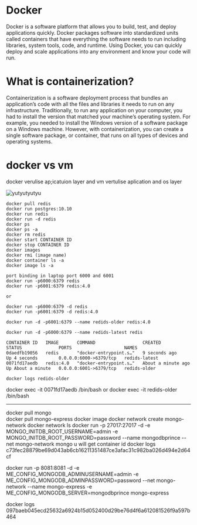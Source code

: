 # Docker
Docker is a software platform that allows you to build, test, and deploy applications quickly. Docker packages software into standardized units called containers that have everything the software needs to run including libraries, system tools, code, and runtime. Using Docker, you can quickly deploy and scale applications into any environment and know your code will run.

# What is containerization?

Containerization is a software deployment process that bundles an application’s code with all the files and libraries it needs to run on any infrastructure. Traditionally, to run any application on your computer, you had to install the version that matched your machine’s operating system. For example, you needed to install the Windows version of a software package on a Windows machine. However, with containerization, you can create a single software package, or container, that runs on all types of devices and operating systems.

# docker vs vm

docker verulise ap;icatuion layer and vm vertulise aplication and os layer

![](https://picsum.photos/seed/picsum/1000/500 "yutyutyutyu")

```docker
docker pull redis
docker run postgres:10.10
docker run redis
docker run -d redis
docker ps
docker ps -a
docker rm redis
docker start CONTAINER ID 
docker stop CONTAINER ID 
docker images
docker rmi (image name)
docker container ls -a
docker image ls -a

port binding in laptop port 6000 and 6001
docker run -p6000:6379 redis
docker run -p6001:6379 redis:4.0

or 

docker run -p6000:6379 -d redis
docker run -p6001:6379 -d redis:4.0
```
```
docker run -d -p6001:6379 --name redids-older redis:4.0
```
``docker run -d -p6000:6379 --name redids-latest redis``
```
CONTAINER ID   IMAGE       COMMAND                  CREATED              STATUS              PORTS                    NAMES
0daedfb19056   redis       "docker-entrypoint.s…"   9 seconds ago        Up 4 seconds        0.0.0.0:6000->6379/tcp   redids-latest
0071fd17aedb   redis:4.0   "docker-entrypoint.s…"   About a minute ago   Up About a minute   0.0.0.0:6001->6379/tcp   redids-older
```
```
docker logs redids-older

```     
docker exec -it 0071fd17aedb /bin/bash
or 
docker exec -it redids-older /bin/bash


--------------------------------------------------------

docker pull mongo   
docker pull mongo-express
docker image
docker network create mongo-network
docker network ls
docker run -p 27017:27017 -d -e MONGO_INITDB_ROOT_USERNAME=admin -e MONGO_INITDB_ROOT_PASSWORD=password --name mongodbprince --net mongo-network mongo
u will get container id
docker logs c73fec28879be69d043ab6cb16211351487ce3afac31c982ba026d494e2d64cf

docker run -p 8081:8081 -d -e ME_CONFIG_MONGODB_ADMINUSERNAME=admin -e ME_CONFIG_MONGODB_ADMINPASSWORD=password --net mongo-network --name mongo-express -e ME_CONFIG_MONGODB_SERVER=mongodbprince mongo-express

docker logs 097baeb045ecd25632a6924b15d052400d29be76d4f6a612081526f9a597b464
